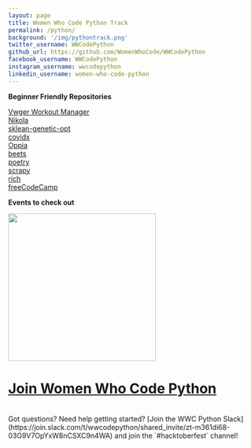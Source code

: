```yaml
---
layout: page
title: Women Who Code Python Track
permalink: /python/
background: '/img/pythontrack.png'
twitter_username: WWCodePython
github_url: https://github.com/WomenWhoCode/WWCodePython
facebook_username: WWCodePython
instagram_username: wwcodepython
linkedin_username: women-who-code-python
---
```


**Beginner Friendly Repositories**

[Vwger Workout Manager](https://github.com/wger-project/wger)<br />
[Nikola](https://getnikola.com/)<br />
[sklean-genetic-opt](https://sklearn-genetic-opt.readthedocs.io/en/latest/)<br />
[covidx](https://www.covidsos.net/website/home.html)<br />
[Oppia](https://github.com/oppia/oppia)<br />
[beets](https://github.com/beetbox/beets)<br />
[poetry](https://github.com/python-poetry/poetry)<br />
[scrapy](https://github.com/scrapy/scrapy)<br />
[rich](https://github.com/willmcgugan/rich)<br />
[freeCodeCamp](https://github.com/freeCodeCamp/freeCodeCamp)<br />

**Events to check out**

<img src = "{{site.baseurl}}/img/event.png" width="300" height="300">

# [Join Women Who Code Python](https://linktr.ee/wwcodepython)
<br />
Got questions? Need help getting started? [Join the WWC Python Slack](https://join.slack.com/t/wwcodepython/shared_invite/zt-m361di68-03G9V7OpYxW8nCSXC9n4WA) and join the `#hacktoberfest` channel!
